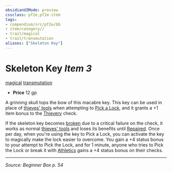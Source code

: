 ```yaml
---
obsidianUIMode: preview
cssclass: pf2e,pf2e-item
tags:
- compendium/src/pf2e/bb
- item/category//
- trait/magical
- trait/transmutation
aliases: ["Skeleton Key"]
---
```

# Skeleton Key *Item 3*  
[magical](rules/traits/magical.md "Magical Item Trait")  [transmutation](rules/traits/transmutation.md "Transmutation School Trait")  

- **Price** 12 gp

A grinning skull tops the bow of this macabre key. This key can be used in place of [thieves' tools](compendium/equipment/items/thieves-tools.md) when attempting to [Pick a Lock](rules/actions/pick-a-lock.md), and it grants a +1 item bonus to the [Thievery](compendium/skills.md#Thievery) check.

If the skeleton key becomes [broken](rules/conditions.md#Broken) due to a critical failure on the check, it works as normal [thieves' tools](compendium/equipment/items/thieves-tools.md) and loses its benefits until [Repaired](rules/actions/repair.md). Once per day, when you're using the key to Pick a Lock, you can activate the key to magically make the lock easier to overcome. You gain a +4 status bonus to your attempt to Pick the Lock, and for 1 minute, anyone who tries to Pick the Lock or break it with [Athletics](compendium/skills.md#Athletics) gains a +4 status bonus on their checks.


---
*Source: Beginner Box p. 54*